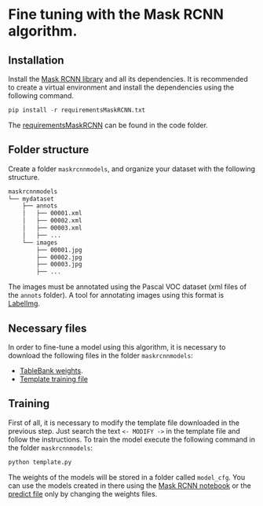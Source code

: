 # Fine tuning with the Mask RCNN algorithm.

## Installation 

Install the [Mask RCNN library](https://github.com/matterport/Mask_RCNN/) and all its dependencies. It is recommended to create a 
virtual environment and install the dependencies using the following command. 

```python
pip install -r requirementsMaskRCNN.txt
```

The [requirementsMaskRCNN](../code/mask-rcnn/requirementsMaskRCNN.txt) can be found in the code folder. 

## Folder structure

Create a folder ``maskrcnnmodels``, and organize your dataset with the following structure.

```bash
maskrcnnmodels
└── mydataset
    ├── annots
    │   ├── 00001.xml
    │   ├── 00002.xml
    │   ├── 00003.xml
    │   ├── ...
    └── images
        ├── 00001.jpg
        ├── 00002.jpg
        ├── 00003.jpg
        ├── ...
```
The images must be annotated using the Pascal VOC dataset (xml files of the ``annots`` folder). A tool for annotating images using this format is [LabelImg](https://github.com/tzutalin/labelImg).

## Necessary files

In order to fine-tune a model using this algorithm, it is necessary to download the following files in the folder ``maskrcnnmodels``:
- [TableBank weights](https://www.dropbox.com/s/dcl53rl3xqndfdx/mask_rcnn_tablebank_cfg_0002.h5?dl=1).
- [Template training file](../code/mask-rcnn/template.py)

## Training

First of all, it is necessary to modify the template file downloaded in the previous step. Just search the text ``<- MODIFY ->``  in the template file and follow the instructions. To train the model execute the following command in the folder ``maskrcnnmodels``:

```python
python template.py
```

The weights of the models will be stored in a folder called ``model_cfg``. You can use the models created in there using the [Mask RCNN notebook](https://colab.research.google.com/drive/1smseOGcUZZjvMfDHnoW8-ancldz-zpOg) or the [predict file](./code/mask-rcnn/predict.py) only by changing the weights files. 



